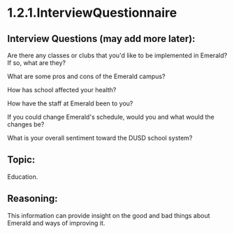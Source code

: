 # 1.2.1.InterviewQuestionnaire

Interview Questions (may add more later): 
-----------------------------------------
Are there any classes or clubs that you'd like to be implemented in Emerald? If so, what are they?

What are some pros and cons of the Emerald campus?

How has school affected your health?

How have the staff at Emerald been to you?

If you could change Emerald's schedule, would you and what would the changes be?

What is your overall sentiment toward the DUSD school system?

Topic: 
-----
Education.

Reasoning:
----------
This information can provide insight on the good and bad things about Emerald and ways of improving it.
